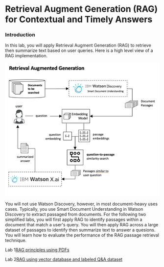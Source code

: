 # Retrieval Augment Generation (RAG) for Contextual and Timely Answers

### Introduction
In this lab, you will apply Retrieval Augment Generation (RAG) to retrieve then summarize text based on user queries.  Here is a high level view of a RAG implementation.  

<p align="center">
  <img src="images/rag-architecture-with-watson-discovery.png" width="600"/>
</p>

You will not use Watson Discovery, however, in most document-heavy uses cases. Typically, you use Smart Document Understanding in Watson Discovery to extract passaged from documents.  For the following two simplified labs, you will first apply RAG to identify passages within a document that match a user's query.  You will then apply RAG across a large dataset of passages to identify then summarize text to answer a quesions.  You will learn how to evaluate the performance of the RAG passage retrieval technique.

Lab 1[RAG principles using PDFs](./rag-pdf.ipynb)

Lab 2[RAG using vector database and labeled Q&A dataset](./rag-chromadb-flan.ipynb)
